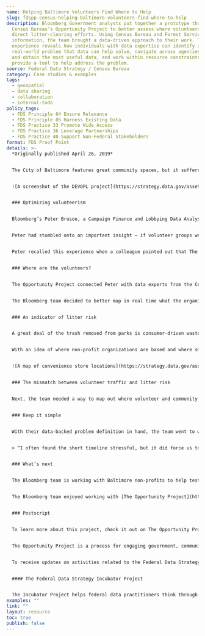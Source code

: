 ```yaml
---
name: Helping Baltimore Volunteers Find Where to Help
slug: fdspp-census-helping-baltimore-volunteers-find-where-to-help
description: Bloomberg Government analysts put together a prototype through the
  Census Bureau’s Opportunity Project to better assess where volunteers should
  direct litter-clearing efforts. Using Census Bureau and Forest Service
  information, the team brought a data-driven approach to their work. Their
  experience reveals how individuals with data expertise can identify a
  real-world problem that data can help solve, navigate across agencies to find
  and obtain the most useful data, and work within resource constraints to
  provide a tool to help address the problem.
source: Federal Data Strategy / Census Bureau
category: Case studies & examples
tags:
  - geospatial
  - data sharing
  - collaboration
  - internal-todo
policy_tags:
  - FDS Principle 04 Ensure Relevance
  - FDS Principle 05 Harness Existing Data
  - FDS Practice 33 Promote Wide Access
  - FDS Practice 36 Leverage Partnerships
  - FDS Practice 40 Support Non-Federal Stakeholders
format: FDS Proof Point
details: >-
  *Originally published April 26, 2019*


  The City of Baltimore features great community spaces, but it suffers from a litter problem. Wrappers, bottles, bags, and other urban detritus build up over time, taking away from the otherwise terrific experience of visiting these treasured spots. Luckily, there are community groups and others interested in keeping things clean for the benefit of all. The problem is that people who want to help need help themselves to find where their efforts are needed. Recently, Bloomberg Government analysts put together a prototype through the Census Bureau’s [Opportunity Project](https://opportunity.census.gov/) to better assess where volunteers should direct their efforts. Using Census Bureau and Forest Service information, the team brought a data-driven approach to their work. Their experience reveals how individuals with data expertise can identify a real-world problem that data can help solve, navigate across agencies to find and obtain the most useful data, and work within resource constraints to provide a tool to help address the problem.


  ![A screenshot of the DEVOPL project](https://strategy.data.gov/assets/img/posts/2019-04-26-image001.png "DEVOPL jumps off from the realization that there is a mismatch between where litter is worst and where volunteer groups tend to visit")*DEVOPL jumps off from the realization that there is a mismatch between where litter is worst and where volunteer groups tend to visit.*


  ### Optimizing volunteerism


  Bloomberg’s Peter Brusoe, a Campaign Finance and Lobbying Data Analyst, likes to volunteer in his Baltimore community. One Saturday afternoon, he met up with a group of other civic-minded Baltimore residents to clean the litter from a popular waterside park. While these engagements usually take most of the day, the team was puzzled to find that they were done before lunch. Peter realized that another group of volunteers must have visited recently.


  Peter had stumbled onto an important insight – if volunteer groups were cleaning up the same parks, they were doing redundant work and might be missing sites that really needed more visits. Some indicator of need, based on amount of litter or most recent visit from another volunteer group, would have been helpful in directing his group to a more under-served site than the waterside park.


  Peter recalled this experience when a colleague pointed out that The Opportunity Project was looking for collaborators to leverage Census Bureau data for a project that would help improve the environment.


  ### Where are the volunteers?


  The Opportunity Project connected Peter with data experts from the Census Bureau and the Forest Service. The Forest Service hosts the annual [Stewardship Mapping and Assessment Project (STEW-MAP)](https://www.nrs.fs.fed.us/STEW-MAP/), which lists different non-profit organizations that are active in performing environmental protection, education, and remediation efforts. Although the project offered an overview of organizations that are active in the area, it was limited in several key respects. It only provided information about the headquarters of the organizations with no indication of where they were doing their activities or what type of activities they were doing. In some cases, only the central administration building was provided without mention of other organization sites. Several schools, for instance, were geolocated to the address of their administration buildings, not to the location of their actual campuses.


  The Bloomberg team decided to better map in real time what the organizations were doing and what activities they were performing.


  ### An indicator of litter risk


  A great deal of the trash removed from parks is consumer-driven waste, like plastic bottles, plastic bags, sandwich wrappers, chip wrappers, and other food waste products. It made sense to look at small grocery stores that sell readymade food, single containers, and sports drinks as hotspots for this sort of litter. The team hypothesized that a single-use item purchased at this type of store has a high chance of being consumed, then discarded, within several blocks of the store. Working with Data Advocates inside the Census Bureau (experts on the types of data the Bureau collects and disperses), Peter was able to use data from the quinquennial business survey and the monthly survey of economic data to find the concentration of these stores in local areas. This allowed the team to confirm the prediction that convenience store concentration is indicative of higher litter risk.


  With an idea of where non-profit organizations are based and where small grocery stores are located, a tool could spatially indicate areas that need volunteer work.


  ![A map of convenience store locations](https://strategy.data.gov/assets/img/posts/2019-04-26-image002.png "Convenience store locations are used to predict areas of prevalent litter")*Convenience store locations are used to predict areas of prevalent litter*


  ### The mismatch between volunteer traffic and litter risk


  Next, the team needed a way to map out where volunteer and community groups were currently active. To get an idea of these already-served areas, they started with locations from the STEW-MAP project and then added some select service event data from a few community groups as a proof of concept. In an ideal world, the ‘need’ indicator would overlap heavily with the ‘supply’ of volunteerism, but the results from the proof of concept showed that this was not the case. Volunteer activities were not located in the areas of greatest need.


  ### Keep it simple


  With their data-backed problem definition in hand, the team went to work building a custom-coded tool that would map out communities’ cleanup needs along with indicators of current service level. It wasn’t long, however, before Peter stepped back to reassess. Over the course of the preceding months, his team (volunteers themselves) had experienced some attrition, shrinking from ten to three, forcing the team to re-prioritize the work. They all had experience working with ESRI’s ArcGIS and, in fact, had done most of their initial problem mapping in the software. They made the decision to abandon a custom-built codebase and design the system on top of ArcGIS and Google Sheets. The result wasn’t as feature-rich as they initially planned, but it certainly got the job done in a more streamlined way. The tool would not only help volunteer groups better align their efforts with the level of predicted litter in communities, but it would improve over time, as it encouraged groups to log their activities with the tool and keep it up to date.


  > “I often found the short timeline stressful, but it did force us to make the time-saving, use-what-you-have decisions so important in creating an MVP.” — Peter Brusoe


  ### What’s next


  The Bloomberg team is working with Baltimore non-profits to help test the MVP during the upcoming spring, summer, and fall months. The nicer weather sees an uptick in community cleanups and volunteerism, as well as an increase in usage of green spaces. Bloomberg maintains active volunteer partnerships with Blue Water Baltimore, Parks & People, Civic Works and Living Classrooms. With this feedback, the team hopes to improve the MVP and cleanups, focusing on underserved areas.


  The Bloomberg team enjoyed working with [The Opportunity Project](https://opportunity.census.gov/projects/) and looks forward to future collaborations.


  ### Postscript


  To learn more about this project, check it out on The Opportunity Project or contact [Pbrusoe@Bloomberg.net](mailto:Pbrusoe@Bloomberg.net). Peter W. Brusoe is a Global Data Analyst at Bloomberg Government. While Bloomberg Philanthropies is an Opportunity Project partner, Peter and team worked on this project on their own time.


  The Opportunity Project is a process for engaging government, communities, and the technology industry to create digital tools that address our greatest challenges as a nation. This process helps to empower people with technology, make government data more accessible and user-friendly, and facilitate cross-sector collaboration to build new digital solutions with open data.


  To receive updates on activities related to the Federal Data Strategy, please [sign up for the newsletter](https://public.govdelivery.com/accounts/USGSA/subscribers/new?topic_id=USGSA_756).


  #### The Federal Data Strategy Incubator Project


  The Incubator Project helps federal data practitioners think through how to improve government services, enabling the public to get the most out of federal data. This Proof Point and others will highlight the many successes and challenges data innovators face every day, revealing valuable lessons learned to share with data practitioners throughout government.
examples: ""
link: ""
layout: resource
toc: true
publish: false
---
```


